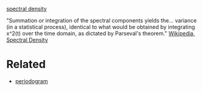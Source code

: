 [spectral density](https://en.wikipedia.org/wiki/Spectral_density)

"Summation or integration of the spectral components yields the... variance (in a statistical process), identical to what would be obtained by integrating  x^2(t) over the time domain, as dictated by Parseval's theorem." [Wikipedia, Spectral Density](https://en.wikipedia.org/wiki/Spectral_density)

# Related
* [periodogram](http://docs.scipy.org/doc/scipy-0.14.0/reference/generated/scipy.signal.periodogram.html)